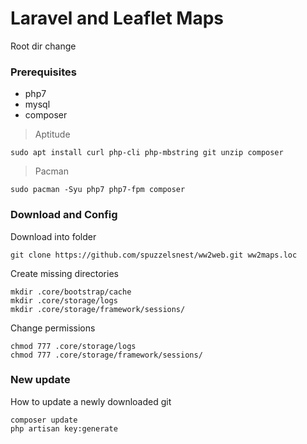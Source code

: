 # Laravel and Leaflet Maps

Root dir change 

### Prerequisites

- php7
- mysql
- composer

> Aptitude
``` 
sudo apt install curl php-cli php-mbstring git unzip composer
```

> Pacman
```
sudo pacman -Syu php7 php7-fpm composer
```
### Download and Config

Download into folder
```
git clone https://github.com/spuzzelsnest/ww2web.git ww2maps.loc 
```

Create missing directories
```
mkdir .core/bootstrap/cache 
mkdir .core/storage/logs
mkdir .core/storage/framework/sessions/ 
```

Change permissions
```
chmod 777 .core/storage/logs 
chmod 777 .core/storage/framework/sessions/
```

### New update

How to update a newly downloaded git
```
composer update
php artisan key:generate
```
